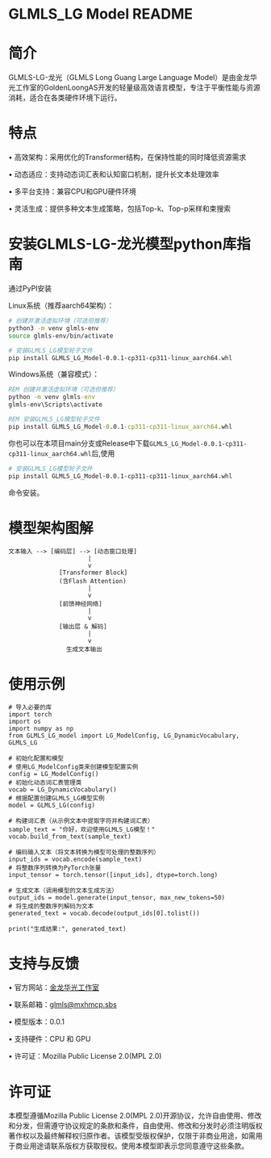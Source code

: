 # GLMLS_LG Model README

# 简介

GLMLS-LG-龙光（GLMLS Long Guang Large Language Model）是由金龙华光工作室的GoldenLoongAS开发的轻量级高效语言模型，专注于平衡性能与资源消耗，适合在各类硬件环境下运行。


# 特点


• 高效架构：采用优化的Transformer结构，在保持性能的同时降低资源需求

• 动态适应：支持动态词汇表和认知窗口机制，提升长文本处理效率

• 多平台支持：兼容CPU和GPU硬件环境

• 灵活生成：提供多种文本生成策略，包括Top-k、Top-p采样和束搜索


# 安装GLMLS-LG-龙光模型python库指南


通过PyPI安装

Linux系统（推荐aarch64架构）：


```bash
# 创建并激活虚拟环境（可选但推荐）
python3 -m venv glmls-env
source glmls-env/bin/activate

# 安装GLMLS_LG模型轮子文件
pip install GLMLS_LG_Model-0.0.1-cp311-cp311-linux_aarch64.whl

```


Windows系统（兼容模式）：


```cmd
REM 创建并激活虚拟环境（可选但推荐）
python -m venv glmls-env
glmls-env\Scripts\activate

REM 安装GLMLS_LG模型轮子文件
pip install GLMLS_LG_Model-0.0.1-cp311-cp311-linux_aarch64.whl

```

你也可以在本项目main分支或Release中下载`GLMLS_LG_Model-0.0.1-cp311-cp311-linux_aarch64.whl`后,使用
```bash
# 安装GLMLS_LG模型轮子文件
pip install GLMLS_LG_Model-0.0.1-cp311-cp311-linux_aarch64.whl
```
命令安装。

# 模型架构图解


```
文本输入 --> [编码层] --> [动态窗口处理]
                      |
                      v
              [Transformer Block]
              (含Flash Attention)
                      |
                      v
              [前馈神经网络]
                      |
                      v
              [输出层 & 解码]
                      |
                      v
                生成文本输出
```



# 使用示例


```
# 导入必要的库
import torch
import os
import numpy as np
from GLMLS_LG_model import LG_ModelConfig, LG_DynamicVocabulary, GLMLS_LG

# 初始化配置和模型
# 使用LG_ModelConfig类来创建模型配置实例
config = LG_ModelConfig()
# 初始化动态词汇表管理类
vocab = LG_DynamicVocabulary()
# 根据配置创建GLMLS_LG模型实例
model = GLMLS_LG(config)

# 构建词汇表（从示例文本中提取字符并构建词汇表）
sample_text = "你好，欢迎使用GLMLS_LG模型！"
vocab.build_from_text(sample_text)

# 编码输入文本（将文本转换为模型可处理的整数序列）
input_ids = vocab.encode(sample_text)
# 将整数序列转换为PyTorch张量
input_tensor = torch.tensor([input_ids], dtype=torch.long)

# 生成文本（调用模型的文本生成方法）
output_ids = model.generate(input_tensor, max_new_tokens=50)
# 将生成的整数序列解码为文本
generated_text = vocab.decode(output_ids[0].tolist())

print("生成结果:", generated_text)

```



# 支持与反馈


• 官方网站：[金龙华光工作室](glmls.mxhmcp.sbs)

• 联系邮箱：glmls@mxhmcp.sbs

• 模型版本：0.0.1

• 支持硬件：CPU 和 GPU

• 许可证：Mozilla Public License 2.0(MPL 2.0)


# 许可证

本模型遵循Mozilla Public License 2.0(MPL 2.0)开源协议，允许自由使用、修改和分发，但需遵守协议规定的条款和条件，自由使用、修改和分发时必须注明版权著作权以及最终解释权归原作者。该模型受版权保护，仅限于非商业用途，如需用于商业用途请联系版权方获取授权。使用本模型即表示您同意遵守这些条款。